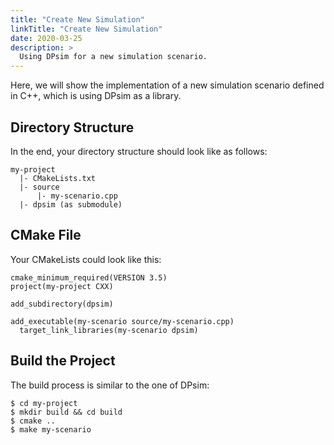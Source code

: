 ```yaml
---
title: "Create New Simulation"
linkTitle: "Create New Simulation"
date: 2020-03-25
description: >
  Using DPsim for a new simulation scenario.
---
```


Here, we will show the implementation of a new simulation scenario defined in C++, which is using DPsim as a library.

## Directory Structure

In the end, your directory structure should look like as follows:

    my-project
      |- CMakeLists.txt
      |- source
          |- my-scenario.cpp
      |- dpsim (as submodule)

## CMake File

Your CMakeLists could look like this:

    cmake_minimum_required(VERSION 3.5)
    project(my-project CXX)

    add_subdirectory(dpsim)

    add_executable(my-scenario source/my-scenario.cpp)
	  target_link_libraries(my-scenario dpsim)

## Build the Project

The build process is similar to the one of DPsim:

    $ cd my-project
    $ mkdir build && cd build
    $ cmake ..
    $ make my-scenario